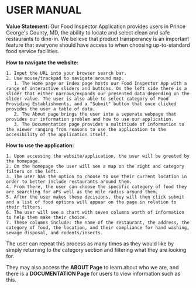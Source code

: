 # USER MANUAL

**Value Statement:** Our Food Inspector Application provides users in Prince George's County, MD, the ability to locate and select clean and safe restaurants to dine-in. We believe that product transperancy is an important feature that everyone should have access to when choosing up-to-standard food service facilities. 

**How to navigate the website:**

    1. Input the URL into your browser search bar.
    2. Use mouse/trackpad to navigate around map. 
       1. The Home page or Index page hosts our Food Inspector App with a range of interactive sliders and buttons. On the left side there is a slider that either narrows/expands our presented data depending on the slider value. The user is also able to select category of Food Providing Establishments, and a "Submit" button that once clicked provides the user a table of data.
       2. The About page brings the user into a seperate webpage that provides our information problem and how to use our application.
       3. The Documentation page provides a multitiude of information to the viewer ranging from reasons to use the application to the accesibility of the application itself. 

**How to use the application:**

    1. Upon accessing the website/application, the user will be greeted by the homepage.  
    2. On the homepage the user will see a map on the right and category filters on the left.  
    3. The user has the option to choose to use their current location in order to better include restaurants around them.  
    4. From there, the user can choose the specific category of food they are searching for aPs well as the mile radius around them.
    5. After the user makes these decisions, they will then click submit and a list of food options will appear on the page in relation to their filters.  
    6. The user will see a chart with seven columns worth of information to help them make their choice.  
    7. These columns include: the name of the restaurant, the address, the category of food, the location, and their compliance for hand washing, sewage disposal, and rodents/insects.

The user can repeat this process as many times as they would like by simply returning to the category section and filtering what they are looking for.  

They may also access the **ABOUT Page** to learn about who we are, and there is a **DOCUMENTATION Page** for users to view information such as this.
